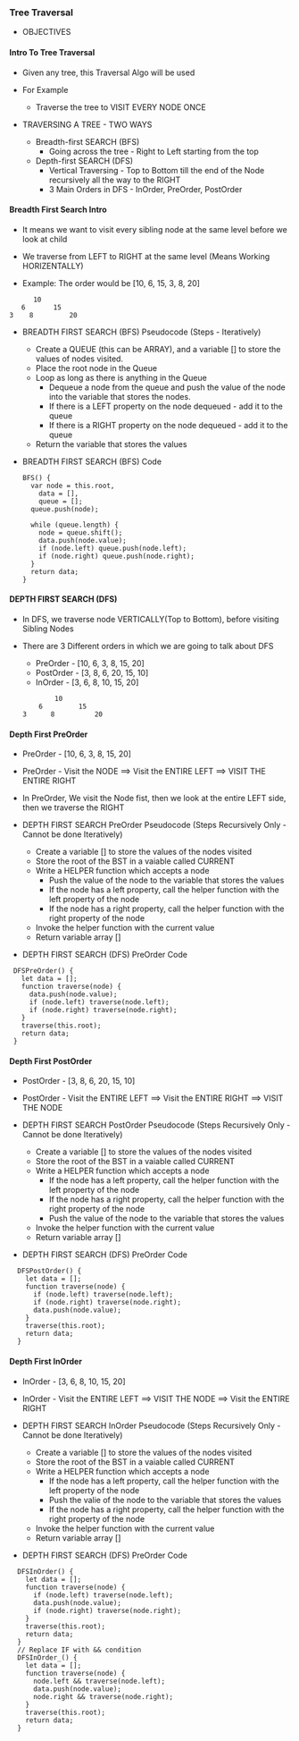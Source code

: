 ### Tree Traversal

- OBJECTIVES

#### Intro To Tree Traversal

- Given any tree, this Traversal Algo will be used

- For Example

  - Traverse the tree to VISIT EVERY NODE ONCE

- TRAVERSING A TREE - TWO WAYS

  - Breadth-first SEARCH (BFS)
    - Going across the tree - Right to Left starting from the top
  - Depth-first SEARCH (DFS)
    - Vertical Traversing - Top to Bottom till the end of the Node recursively all the way to the RIGHT
    - 3 Main Orders in DFS - InOrder, PreOrder, PostOrder

#### Breadth First Search Intro

- It means we want to visit every sibling node at the same level before we look at child
- We traverse from LEFT to RIGHT at the same level (Means Working HORIZENTALLY)

- Example: The order would be [10, 6, 15, 3, 8, 20]

```
      10
   6       15
3    8         20

```

- BREADTH FIRST SEARCH (BFS) Pseudocode (Steps - Iteratively)

  - Create a QUEUE (this can be ARRAY), and a variable [] to store the values of nodes visited.
  - Place the root node in the Queue
  - Loop as long as there is anything in the Queue
    - Dequeue a node from the queue and push the value of the node into the variable
      that stores the nodes.
    - If there is a LEFT property on the node dequeued - add it to the queue
    - If there is a RIGHT property on the node dequeued - add it to the queue
  - Return the variable that stores the values

- BREADTH FIRST SEARCH (BFS) Code

  ```
  BFS() {
    var node = this.root,
      data = [],
      queue = [];
    queue.push(node);

    while (queue.length) {
      node = queue.shift();
      data.push(node.value);
      if (node.left) queue.push(node.left);
      if (node.right) queue.push(node.right);
    }
    return data;
  }
  ```

#### DEPTH FIRST SEARCH (DFS)

- In DFS, we traverse node VERTICALLY(Top to Bottom), before visiting Sibling Nodes

- There are 3 Different orders in which we are going to talk about DFS

  - PreOrder - [10, 6, 3, 8, 15, 20]
  - PostOrder - [3, 8, 6, 20, 15, 10]
  - InOrder - [3, 6, 8, 10, 15, 20]

  ```
          10
      6         15
  3      8          20
  ```

#### Depth First PreOrder

- PreOrder - [10, 6, 3, 8, 15, 20]

- PreOrder - Visit the NODE ==> Visit the ENTIRE LEFT ==> VISIT THE ENTIRE RIGHT

- In PreOrder, We visit the Node fist, then we look at the entire LEFT side, then we traverse the RIGHT

- DEPTH FIRST SEARCH PreOrder Pseudocode (Steps Recursively Only - Cannot be done Iteratively)

  - Create a variable [] to store the values of the nodes visited
  - Store the root of the BST in a vaiable called CURRENT
  - Write a HELPER function which accepts a node
    - Push the value of the node to the variable that stores the values
    - If the node has a left property, call the helper function with the left property of the node
    - If the node has a right property, call the helper function with the right property of the node
  - Invoke the helper function with the current value
  - Return variable array []

- DEPTH FIRST SEARCH (DFS) PreOrder Code

```
 DFSPreOrder() {
   let data = [];
   function traverse(node) {
     data.push(node.value);
     if (node.left) traverse(node.left);
     if (node.right) traverse(node.right);
   }
   traverse(this.root);
   return data;
 }
```

#### Depth First PostOrder

- PostOrder - [3, 8, 6, 20, 15, 10]
- PostOrder - Visit the ENTIRE LEFT ==> Visit the ENTIRE RIGHT ==> VISIT THE NODE

- DEPTH FIRST SEARCH PostOrder Pseudocode (Steps Recursively Only - Cannot be done Iteratively)

  - Create a variable [] to store the values of the nodes visited
  - Store the root of the BST in a vaiable called CURRENT
  - Write a HELPER function which accepts a node
    - If the node has a left property, call the helper function with the left property of the node
    - If the node has a right property, call the helper function with the right property of the node
    - Push the value of the node to the variable that stores the values
  - Invoke the helper function with the current value
  - Return variable array []

- DEPTH FIRST SEARCH (DFS) PreOrder Code

```
  DFSPostOrder() {
    let data = [];
    function traverse(node) {
      if (node.left) traverse(node.left);
      if (node.right) traverse(node.right);
      data.push(node.value);
    }
    traverse(this.root);
    return data;
  }
```

#### Depth First InOrder

- InOrder - [3, 6, 8, 10, 15, 20]
- InOrder - Visit the ENTIRE LEFT ==> VISIT THE NODE ==> Visit the ENTIRE RIGHT

- DEPTH FIRST SEARCH InOrder Pseudocode (Steps Recursively Only - Cannot be done Iteratively)

  - Create a variable [] to store the values of the nodes visited
  - Store the root of the BST in a vaiable called CURRENT
  - Write a HELPER function which accepts a node
    - If the node has a left property, call the helper function with the left property of the node
    - Push the valie of the node to the variable that stores the values
    - If the node has a right property, call the helper function with the right property of the node
  - Invoke the helper function with the current value
  - Return variable array []

- DEPTH FIRST SEARCH (DFS) PreOrder Code

```
  DFSInOrder() {
    let data = [];
    function traverse(node) {
      if (node.left) traverse(node.left);
      data.push(node.value);
      if (node.right) traverse(node.right);
    }
    traverse(this.root);
    return data;
  }
  // Replace IF with && condition
  DFSInOrder_() {
    let data = [];
    function traverse(node) {
      node.left && traverse(node.left);
      data.push(node.value);
      node.right && traverse(node.right);
    }
    traverse(this.root);
    return data;
  }
```
